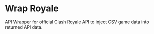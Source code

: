 # Wrap Royale
API Wrapper for official Clash Royale API to inject CSV game data into returned API data.
